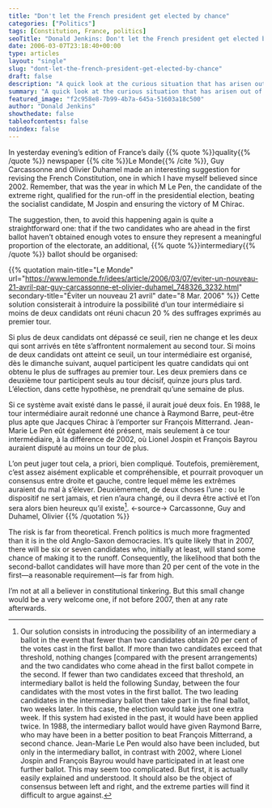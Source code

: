 ```yaml
---
title: "Don't let the French president get elected by chance"
categories: ["Politics"]
tags: [Constitution, France, politics]
seoTitle: "Donald Jenkins: Don't let the French president get elected by chance"
date: 2006-03-07T23:18:40+00:00
type: articles
layout: "single"
slug: "dont-let-the-french-president-get-elected-by-chance"
draft: false
description: "A quick look at the curious situation that has arisen out of the French 2002: the two-ballot winner-takes-all system can potentially result in a reputation of the result then, with one of the two mainstream candidates not king it to the second ballot. Yet nobody seems to care."
summary: "A quick look at the curious situation that has arisen out of the French 2002: the two-ballot winner-takes-all system can potentially result in a reputation of the result then, with one of the two mainstream candidates not king it to the second ballot. Yet nobody seems to care."
featured_image: "f2c958e8-7b99-4b7a-645a-51603a18c500"
author: "Donald Jenkins"
showthedate: false
tableofcontents: false
noindex: false
---
```


In yesterday evening’s edition of France’s daily {{% quote %}}quality{{% /quote %}} newspaper {{% cite %}}Le Monde{{% /cite %}}, Guy Carcassonne and Olivier Duhamel made an interesting suggestion for revising the French Constitution, one in which I have myself believed since 2002. Remember, that was the year in which M Le Pen, the candidate of the extreme right, qualified for the run-off in the presidential election, beating the socialist candidate, M Jospin and ensuring the victory of M Chirac.

The suggestion, then, to avoid this happening again is quite a straightforward one: that if the two candidates who are ahead in the first ballot haven’t obtained enough votes to ensure they represent a meaningful proportion of the electorate, an additional, {{% quote %}}intermediary{{% /quote %}} ballot should be organised:

{{% quotation main-title="Le Monde" url="https://www.lemonde.fr/idees/article/2006/03/07/eviter-un-nouveau-21-avril-par-guy-carcassonne-et-olivier-duhamel_748326_3232.html" secondary-title="Éviter un nouveau 21&nbsp;avril" date="8 Mar. 2006" %}}
Cette solution consisterait à introduire la possibilité d’un tour intermédiaire si moins de deux candidats ont réuni chacun 20 % des suffrages exprimés au premier tour.

Si plus de deux candidats ont dépassé ce seuil, rien ne change et les deux qui sont arrivés en tête s’affrontent normalement au second tour. Si moins de deux candidats ont atteint ce seuil, un tour intermédiaire est organisé, dès le dimanche suivant, auquel participent les quatre candidats qui ont obtenu le plus de suffrages au premier tour. Les deux premiers dans ce deuxième tour participent seuls au tour décisif, quinze jours plus tard. L’élection, dans cette hypothèse, ne prendrait qu’une semaine de plus.

Si ce système avait existé dans le passé, il aurait joué deux fois. En 1988, le tour intermédiaire aurait redonné une chance à Raymond Barre, peut-être plus apte que Jacques Chirac à l’emporter sur François Mitterrand. Jean-Marie Le Pen eût également été présent, mais seulement à ce tour intermédiaire, à la différence de 2002, où Lionel Jospin et François Bayrou auraient disputé au moins un tour de plus.

L’on peut juger tout cela, a priori, bien compliqué. Toutefois, premièrement, c’est assez aisément explicable et compréhensible, et pourrait provoquer un consensus entre droite et gauche, contre lequel même les extrêmes auraient du mal à s’élever. Deuxièmement, de deux choses l’une : ou le dispositif ne sert jamais, et rien n’aura changé, ou il devra être activé et l’on sera alors bien heureux qu’il existe[^1].
<-source->
Carcassonne, Guy and Duhamel, Olivier
{{% /quotation %}}

The risk is far from theoretical. French politics is much more fragmented than it is in the old Anglo-Saxon democracies. It’s quite likely that in 2007, there will be six or seven candidates who, initially at least, will stand some chance of making it to the runoff. Consequently, the likelihood that both the second-ballot candidates will have more than 20 per cent of the vote in the first—a reasonable requirement—is far from high.

I’m not at all a believer in constitutional tinkering. But this small change would be a very welcome one, if not before 2007, then at any rate afterwards.

[^1]: Our solution consists in introducing the possibility of an intermediary a ballot in the event that fewer than two candidates obtain 20 per cent of the votes cast in the first ballot. If more than two candidates exceed that threshold, nothing changes [compared with the present arrangements) and the two candidates who come ahead in the first ballot compete in the second. If fewer than two candidates exceed that threshold, an intermediary ballot is held the following Sunday, between the four candidates with the most votes in the first ballot. The two leading candidates in the intermediary ballot then take part in the final ballot, two weeks later. In this case, the election would take just one extra week. If this system had existed in the past, it would have been applied twice. In 1988, the intermediary ballot would have given Raymond Barre, who may have been in a better position to beat François Mitterrand, a second chance. Jean-Marie Le Pen would also have been included, but only in the intermediary ballot, in contrast with 2002, where Lionel Jospin and François Bayrou would have participated in at least one further ballot. This may seem too complicated. But first, it is actually easily explained and understood. It should also be the object of consensus between left and right, and the extreme parties will find it difficult to argue against.
